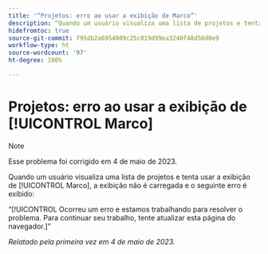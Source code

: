 ```yaml
---
title: '“Projetos: erro ao usar a exibição de Marco”'
description: “Quando um usuário visualiza uma lista de projetos e tenta usar a exibição de Marco, a exibição não é carregada e um erro é exibido.”
hidefromtoc: true
source-git-commit: f95db2a6954809c25c819d99ea3240f48d56d0e9
workflow-type: ht
source-wordcount: '97'
ht-degree: 100%

---
```



# Projetos: erro ao usar a exibição de [!UICONTROL Marco]

>[!NOTE]
>
>Esse problema foi corrigido em 4 de maio de 2023.

Quando um usuário visualiza uma lista de projetos e tenta usar a exibição de [!UICONTROL Marco], a exibição não é carregada e o seguinte erro é exibido:

“[!UICONTROL Ocorreu um erro e estamos trabalhando para resolver o problema. Para continuar seu trabalho, tente atualizar esta página do navegador.]”

_Relatado pela primeira vez em 4 de maio de 2023._

